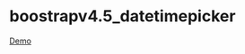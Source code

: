 # boostrapv4.5_datetimepicker
[Demo](https://rawcdn.githack.com/santhiyasugumar/boostrapv4.5_datetimepicker/main/index.html)
